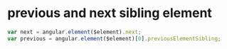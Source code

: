 # previous and next sibling element

```javascript
var next = angular.element($element).next;
var previous = angular.element($element)[0].previousElementSibling;
```